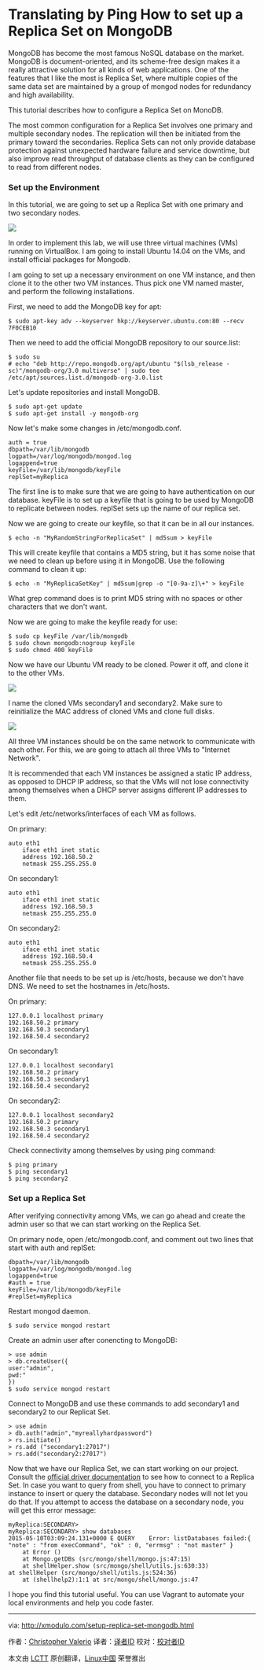 Translating by Ping
How to set up a Replica Set on MongoDB
================================================================================
MongoDB has become the most famous NoSQL database on the market. MongoDB is document-oriented, and its scheme-free design makes it a really attractive solution for all kinds of web applications. One of the features that I like the most is Replica Set, where multiple copies of the same data set are maintained by a group of mongod nodes for redundancy and high availability.

This tutorial describes how to configure a Replica Set on MonoDB.

The most common configuration for a Replica Set involves one primary and multiple secondary nodes. The replication will then be initiated from the primary toward the secondaries. Replica Sets can not only provide database protection against unexpected hardware failure and service downtime, but also improve read throughput of database clients as they can be configured to read from different nodes.

### Set up the Environment ###

In this tutorial, we are going to set up a Replica Set with one primary and two secondary nodes.

![](https://farm8.staticflickr.com/7667/17801038505_529a5224a1.jpg)

In order to implement this lab, we will use three virtual machines (VMs) running on VirtualBox. I am going to install Ubuntu 14.04 on the VMs, and install official packages for Mongodb.

I am going to set up a necessary environment on one VM instance, and then clone it to the other two VM instances. Thus pick one VM named master, and perform the following installations.

First, we need to add the MongoDB key for apt:

    $ sudo apt-key adv --keyserver hkp://keyserver.ubuntu.com:80 --recv 7F0CEB10

Then we need to add the official MongoDB repository to our source.list:

    $ sudo su
    # echo "deb http://repo.mongodb.org/apt/ubuntu "$(lsb_release -sc)"/mongodb-org/3.0 multiverse" | sudo tee /etc/apt/sources.list.d/mongodb-org-3.0.list

Let's update repositories and install MongoDB.

    $ sudo apt-get update
    $ sudo apt-get install -y mongodb-org

Now let's make some changes in /etc/mongodb.conf.

    auth = true
    dbpath=/var/lib/mongodb
    logpath=/var/log/mongodb/mongod.log
    logappend=true
    keyFile=/var/lib/mongodb/keyFile
    replSet=myReplica

The first line is to make sure that we are going to have authentication on our database. keyFile is to set up a keyfile that is going to be used by MongoDB to replicate between nodes. replSet sets up the name of our replica set.

Now we are going to create our keyfile, so that it can be in all our instances.

    $ echo -n "MyRandomStringForReplicaSet" | md5sum > keyFile

This will create keyfile that contains a MD5 string, but it has some noise that we need to clean up before using it in MongoDB. Use the following command to clean it up:

    $ echo -n "MyReplicaSetKey" | md5sum|grep -o "[0-9a-z]\+" > keyFile

What grep command does is to print MD5 string with no spaces or other characters that we don't want.

Now we are going to make the keyfile ready for use:

    $ sudo cp keyFile /var/lib/mongodb
    $ sudo chown mongodb:nogroup keyFile
    $ sudo chmod 400 keyFile

Now we have our Ubuntu VM ready to be cloned. Power it off, and clone it to the other VMs.

![](https://farm9.staticflickr.com/8729/17800903865_9876a9cc9c.jpg)

I name the cloned VMs secondary1 and secondary2. Make sure to reinitialize the MAC address of cloned VMs and clone full disks.

![](https://farm6.staticflickr.com/5333/17613392900_6de45c9450.jpg)

All three VM instances should be on the same network to communicate with each other. For this, we are going to attach all three VMs to "Internet Network".

It is recommended that each VM instances be assigned a static IP address, as opposed to DHCP IP address, so that the VMs will not lose connectivity among themselves when a DHCP server assigns different IP addresses to them.

Let's edit /etc/networks/interfaces of each VM as follows.

On primary:

    auto eth1
        iface eth1 inet static
        address 192.168.50.2
        netmask 255.255.255.0

On secondary1:

    auto eth1
        iface eth1 inet static
        address 192.168.50.3
        netmask 255.255.255.0

On secondary2:

    auto eth1
        iface eth1 inet static
        address 192.168.50.4
        netmask 255.255.255.0

Another file that needs to be set up is /etc/hosts, because we don't have DNS. We need to set the hostnames in /etc/hosts.

On primary:

    127.0.0.1 localhost primary
    192.168.50.2 primary
    192.168.50.3 secondary1
    192.168.50.4 secondary2

On secondary1:

    127.0.0.1 localhost secondary1
    192.168.50.2 primary
    192.168.50.3 secondary1
    192.168.50.4 secondary2

On secondary2:

    127.0.0.1 localhost secondary2
    192.168.50.2 primary
    192.168.50.3 secondary1
    192.168.50.4 secondary2

Check connectivity among themselves by using ping command:

    $ ping primary
    $ ping secondary1
    $ ping secondary2

### Set up a Replica Set ###

After verifying connectivity among VMs, we can go ahead and create the admin user so that we can start working on the Replica Set.

On primary node, open /etc/mongodb.conf, and comment out two lines that start with auth and replSet:

    dbpath=/var/lib/mongodb
    logpath=/var/log/mongodb/mongod.log
    logappend=true
    #auth = true
    keyFile=/var/lib/mongodb/keyFile
    #replSet=myReplica

Restart mongod daemon.

    $ sudo service mongod restart

Create an admin user after conencting to MongoDB:

    > use admin
    > db.createUser({
    user:"admin",
    pwd:"
    })
    $ sudo service mongod restart

Connect to MongoDB and use these commands to add secondary1 and secondary2 to our Replicat Set.

    > use admin
    > db.auth("admin","myreallyhardpassword")
    > rs.initiate()
    > rs.add ("secondary1:27017")
    > rs.add("secondary2:27017")

Now that we have our Replica Set, we can start working on our project. Consult the [official driver documentation][1] to see how to connect to a Replica Set. In case you want to query from shell, you have to connect to primary instance to insert or query the database. Secondary nodes will not let you do that. If you attempt to access the database on a secondary node, you will get this error message:

    myReplica:SECONDARY>
    myReplica:SECONDARY> show databases
    2015-05-10T03:09:24.131+0000 E QUERY    Error: listDatabases failed:{ "note" : "from execCommand", "ok" : 0, "errmsg" : "not master" }
        at Error ()
        at Mongo.getDBs (src/mongo/shell/mongo.js:47:15)
        at shellHelper.show (src/mongo/shell/utils.js:630:33)
    at shellHelper (src/mongo/shell/utils.js:524:36)
        at (shellhelp2):1:1 at src/mongo/shell/mongo.js:47

I hope you find this tutorial useful. You can use Vagrant to automate your local environments and help you code faster.

--------------------------------------------------------------------------------

via: http://xmodulo.com/setup-replica-set-mongodb.html

作者：[Christopher Valerio][a]
译者：[译者ID](https://github.com/译者ID)
校对：[校对者ID](https://github.com/校对者ID)

本文由 [LCTT](https://github.com/LCTT/TranslateProject) 原创翻译，[Linux中国](https://linux.cn/) 荣誉推出

[a]:http://xmodulo.com/author/valerio
[1]:http://docs.mongodb.org/ecosystem/drivers/
